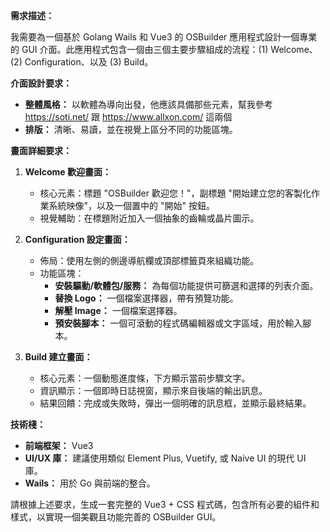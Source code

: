 **需求描述：**

我需要為一個基於 Golang Wails 和 Vue3 的 OSBuilder 應用程式設計一個專業的 GUI 介面。此應用程式包含一個由三個主要步驟組成的流程：(1) Welcome、(2) Configuration、以及 (3) Build。

**介面設計要求：**
* **整體風格：** 以軟體為導向出發，他應該具備那些元素，幫我參考 https://soti.net/ 跟 https://www.allxon.com/ 這兩個
* **排版：** 清晰、易讀，並在視覺上區分不同的功能區塊。

**畫面詳細要求：**

1.  **Welcome 歡迎畫面：**
    * 核心元素：標題 "OSBuilder 歡迎您！"，副標題 "開始建立您的客製化作業系統映像"，以及一個置中的 "開始" 按鈕。
    * 視覺輔助：在標題附近加入一個抽象的齒輪或晶片圖示。

2.  **Configuration 設定畫面：**
    * 佈局：使用左側的側邊導航欄或頂部標籤頁來組織功能。
    * 功能區塊：
        * **安裝驅動/軟體包/服務：** 為每個功能提供可篩選和選擇的列表介面。
        * **替換 Logo：** 一個檔案選擇器，帶有預覽功能。
        * **解壓 Image：** 一個檔案選擇器。
        * **預安裝腳本：** 一個可滾動的程式碼編輯器或文字區域，用於輸入腳本。

3.  **Build 建立畫面：**
    * 核心元素：一個動態進度條，下方顯示當前步驟文字。
    * 資訊顯示：一個即時日誌視窗，顯示來自後端的輸出訊息。
    * 結果回饋：完成或失敗時，彈出一個明確的訊息框，並顯示最終結果。

**技術棧：**

* **前端框架：** Vue3
* **UI/UX 庫：** 建議使用類似 Element Plus, Vuetify, 或 Naive UI 的現代 UI 庫。
* **Wails：** 用於 Go 與前端的整合。

請根據上述要求，生成一套完整的 Vue3 + CSS 程式碼，包含所有必要的組件和樣式，以實現一個美觀且功能完善的 OSBuilder GUI。
